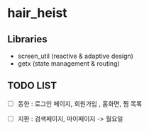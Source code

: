 # hair_heist

## Libraries
- screen_util (reactive & adaptive design)
- getx (state management & routing)


## TODO LIST
- [ ] 동한 : 로그인 페이지, 회원가입 , 홈화면, 찜 목록

- [ ] 지환 : 검색페이지, 마이페이지 
-> 월요일